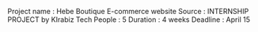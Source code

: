 Project name : Hebe Boutique E-commerce website
Source : INTERNSHIP PROJECT by KIrabiz Tech
People : 5
Duration : 4 weeks
Deadline : April 15
